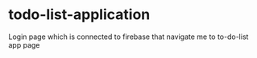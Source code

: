 # todo-list-application
Login page which is connected to firebase that navigate me to to-do-list app page
